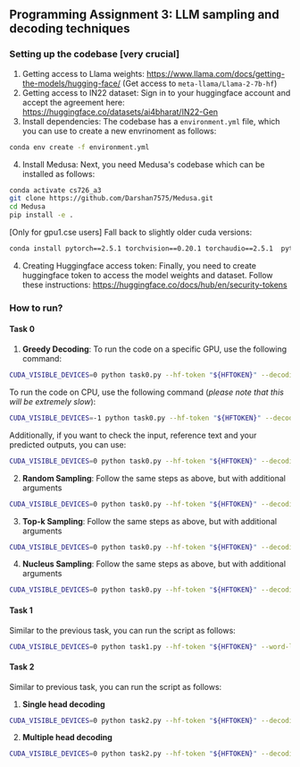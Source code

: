 ## Programming Assignment 3: LLM sampling and decoding techniques

### Setting up the codebase [very crucial]
1. Getting access to Llama weights: https://www.llama.com/docs/getting-the-models/hugging-face/ (Get access to `meta-llama/Llama-2-7b-hf`)
2. Getting access to IN22 dataset: Sign in to your huggingface account and accept the agreement here: https://huggingface.co/datasets/ai4bharat/IN22-Gen
3. Install dependencies: The codebase has a `environment.yml` file, which you can use to create a new envrinoment as follows:
```bash 
conda env create -f environment.yml
```
4. Install Medusa: Next, you need Medusa's codebase which can be installed as follows:
```bash
conda activate cs726_a3
git clone https://github.com/Darshan7575/Medusa.git
cd Medusa
pip install -e .
```
[Only for gpu1.cse users] Fall back to slightly older cuda versions:
```bash
conda install pytorch==2.5.1 torchvision==0.20.1 torchaudio==2.5.1  pytorch-cuda=11.8 -c pytorch -c nvidia
``` 
4. Creating Huggingface access token: Finally, you need to create huggingface token to access the model weights and dataset. Follow these instructions: https://huggingface.co/docs/hub/en/security-tokens


### How to run?
#### Task 0

1. **Greedy Decoding**: To run the code on a specific GPU, use the following command:
```bash
CUDA_VISIBLE_DEVICES=0 python task0.py --hf-token "${HFTOKEN}" --decoding-strategy "greedy"
```
To run the code on CPU, use the following command (*please note that this will be extremely slow*):
```bash
CUDA_VISIBLE_DEVICES=-1 python task0.py --hf-token "${HFTOKEN}" --decoding-strategy "greedy"
```
Additionally, if you want to check the input, reference text and your predicted outputs, you can use:
```bash
CUDA_VISIBLE_DEVICES=0 python task0.py --hf-token "${HFTOKEN}" --decoding-strategy "greedy" --debug true
```

2. **Random Sampling**: Follow the same steps as above, but with additional arguments
```bash
CUDA_VISIBLE_DEVICES=0 python task0.py --hf-token "${HFTOKEN}" --decoding-strategy "random" --tau <tau value>
```

3. **Top-k Sampling**: Follow the same steps as above, but with additional arguments
```bash
CUDA_VISIBLE_DEVICES=0 python task0.py --hf-token "${HFTOKEN}" --decoding-strategy "topk" --k <k value>
```

4. **Nucleus Sampling**: Follow the same steps as above, but with additional arguments
```bash
CUDA_VISIBLE_DEVICES=0 python task0.py --hf-token "${HFTOKEN}" --decoding-strategy "nucleus" --p <p value>
```

#### Task 1
Similar to the previous task, you can run the script as follows:
```bash
CUDA_VISIBLE_DEVICES=0 python task1.py --hf-token "${HFTOKEN}" --word-list <path to the word_lists.txt file>
```

#### Task 2
Similar to previous task, you can run the script as follows:
1. **Single head decoding**
```bash 
CUDA_VISIBLE_DEVICES=0 python task2.py --hf-token "${HFTOKEN}" --decoding-strategy "single-head"
```

2. **Multiple head decoding**
```bash
CUDA_VISIBLE_DEVICES=0 python task2.py --hf-token "${HFTOKEN}" --decoding-strategy "multi-head" --beam-width <beam width> --use-no-medusa-heads <no of medusa heads to be used>
```
